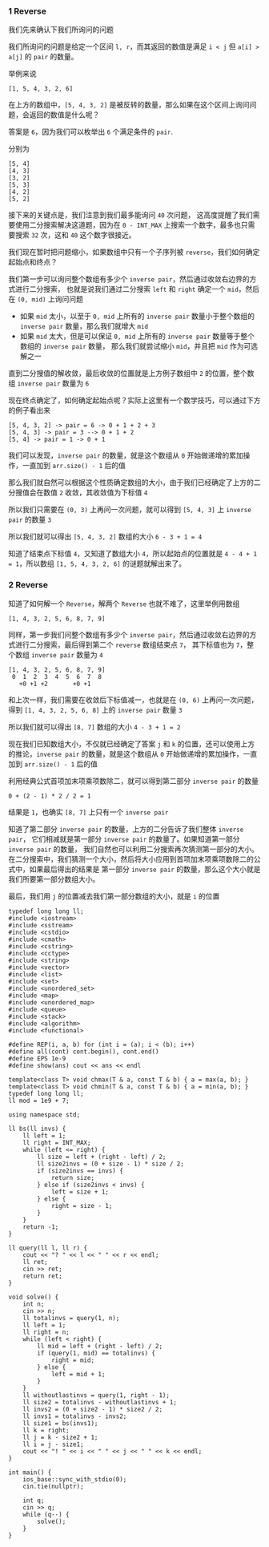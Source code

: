 ### 1 Reverse

我们先来确认下我们所询问的问题

我们所询问的问题是给定一个区间 `l, r`，而其返回的数值是满足 `i < j` 但 `a[i] > a[j]` 的 `pair` 的数量。

举例来说

`[1, 5, 4, 3, 2, 6]`

在上方的数组中，`[5, 4, 3, 2]` 是被反转的数量，那么如果在这个区间上询问问题，会返回的数值是什么呢？

答案是 `6`，因为我们可以枚举出 `6` 个满足条件的 `pair`.

分别为
```
[5, 4]
[4, 3]
[3, 2]
[5, 3]
[4, 2]
[5, 2]
```

接下来的关键点是，我们注意到我们最多能询问 `40` 次问题，
这高度提醒了我们需要使用二分搜索解决这道题，因为在 `0 - INT_MAX` 上搜索一个数字，最多也只需要搜索 `32` 次，这和 `40` 这个数字很接近。

我们现在暂时把问题缩小，如果数组中只有一个子序列被 `reverse`，我们如何确定起始点和终点？

我们第一步可以询问整个数组有多少个 `inverse pair`，然后通过收敛右边界的方式进行二分搜索，
也就是说我们通过二分搜索 `left` 和 `right` 确定一个 `mid`，然后在 `(0, mid)` 上询问问题
- 如果 `mid` 太小，以至于 `0, mid` 上所有的 `inverse pair` 数量小于整个数组的 `inverse pair` 数量，那么我们就增大 `mid`
- 如果 `mid` 太大，但是可以保证 `0, mid` 上所有的 `inverse pair` 数量等于整个数组的 `inverse pair` 数量，
  那么我们就尝试缩小 `mid`，并且把 `mid` 作为可选解之一
  
直到二分搜值的解收敛，最后收敛的位置就是上方例子数组中 `2` 的位置，整个数组 `inverse pair` 数量为 `6`

现在终点确定了，如何确定起始点呢？实际上这里有一个数学技巧，可以通过下方的例子看出来
```
[5, 4, 3, 2] -> pair = 6 -> 0 + 1 + 2 + 3
[5, 4, 3] -> pair = 3 --> 0 + 1 + 2
[5, 4] -> pair = 1 -> 0 + 1
```

我们可以发现，`inverse pair` 的数量，就是这个数组从 `0` 开始做递增的累加操作，一直加到 `arr.size() - 1` 后的值

那么我们就自然可以根据这个性质确定数组的大小，由于我们已经确定了上方的二分搜值会在数值 `2` 收敛，其收敛值为下标值 `4`

所以我们只需要在 `(0, 3)` 上再问一次问题，就可以得到 `[5, 4, 3]` 上 `inverse pair` 的数量 `3`

所以我们就可以得出 `[5, 4, 3, 2]` 数组的大小 `6 - 3 + 1 = 4`

知道了结束点下标值 `4`，又知道了数组大小 `4`，所以起始点的位置就是 `4 - 4 + 1 = 1`，所以数组 `[1, 5, 4, 3, 2, 6]` 的谜题就解出来了。


### 2 Reverse
知道了如何解一个 `Reverse`，解两个 `Reverse` 也就不难了，这里举例用数组

`[1, 4, 3, 2, 5, 6, 8, 7, 9]`

同样，第一步我们问整个数组有多少个 `inverse pair`，然后通过收敛右边界的方式进行二分搜索，最后得到第二个 `reverse` 数组结束点 `7`，
其下标值也为 `7`，整个数组 `inverse pair` 数量为 `4`

```
[1, 4, 3, 2, 5, 6, 8, 7, 9]
 0  1  2  3  4  5  6  7  8
   +0 +1 +2       +0 +1
```

和上次一样，我们需要在收敛后下标值减一，也就是在 `(0, 6)` 上再问一次问题，得到 `[1, 4, 3, 2, 5, 6, 8]` 上的 `inverse pair` 数量 `3`

所以我们就可以得出 `[8, 7]` 数组的大小 `4 - 3 + 1 = 2`

现在我们已知数组大小，不仅就已经确定了答案 `j` 和 `k` 的位置，还可以使用上方的推论，`inverse pair` 的数量，就是这个数组从 `0` 开始做递增的累加操作，一直加到 `arr.size() - 1` 后的值

利用经典公式首项加末项乘项数除二，就可以得到第二部分 `inverse pair` 的数量

```
0 + (2 - 1) * 2 / 2 = 1
```

结果是 `1`，也确实 `[8, 7]` 上只有一个 `inverse pair`

知道了第二部分 `inverse pair` 的数量，上方的二分告诉了我们整体 `inverse pair`，
它们相减就是第一部分 `inverse pair` 的数量了。如果知道第一部分 `inverse pair` 的数量，
我们自然也可以利用二分搜索再次猜测第一部分的大小。在二分搜索中，我们猜测一个大小，然后将大小应用到首项加末项乘项数除二的公式中，如果最后得出的结果是
第一部分 `inverse pair` 的数量，那么这个大小就是我们所要第一部分数组大小。

最后，我们用 `j` 的位置减去我们第一部分数组的大小，就是 `i` 的位置

```
typedef long long ll;
#include <iostream> 
#include <sstream> 
#include <cstdio> 
#include <cmath> 
#include <cstring> 
#include <cctype> 
#include <string> 
#include <vector> 
#include <list> 
#include <set> 
#include <unordered_set>
#include <map> 
#include <unordered_map>
#include <queue> 
#include <stack> 
#include <algorithm> 
#include <functional> 
    
#define REP(i, a, b) for (int i = (a); i < (b); i++)
#define all(cont) cont.begin(), cont.end()
#define EPS 1e-9
#define show(ans) cout << ans << endl
    
template<class T> void chmax(T & a, const T & b) { a = max(a, b); } 
template<class T> void chmin(T & a, const T & b) { a = min(a, b); } 
typedef long long ll;
ll mod = 1e9 + 7;
    
using namespace std;

ll bs(ll invs) {
    ll left = 1;
    ll right = INT_MAX;
    while (left <= right) {
        ll size = left + (right - left) / 2;
        ll size2invs = (0 + size - 1) * size / 2;
        if (size2invs == invs) {
            return size;
        } else if (size2invs < invs) {
            left = size + 1;
        } else {
            right = size - 1;
        }
    }
    return -1;
}

ll query(ll l, ll r) {
    cout << "? " << l << " " << r << endl;
    ll ret;
    cin >> ret;
    return ret;
}

void solve() {
    int n;
    cin >> n;
    ll totalinvs = query(1, n); 
    ll left = 1;
    ll right = n;
    while (left < right) {
        ll mid = left + (right - left) / 2;
        if (query(1, mid) == totalinvs) {
            right = mid;
        } else {
            left = mid + 1;
        }
    }
    ll withoutlastinvs = query(1, right - 1);
    ll size2 = totalinvs - withoutlastinvs + 1;
    ll invs2 = (0 + size2 - 1) * size2 / 2;
    ll invs1 = totalinvs - invs2;
    ll size1 = bs(invs1);
    ll k = right;
    ll j = k - size2 + 1;
    ll i = j - size1;
    cout << "! " << i << " " << j << " " << k << endl;
}
    
int main() {
    ios_base::sync_with_stdio(0);
    cin.tie(nullptr);
    
    int q;
    cin >> q;
    while (q--) {
        solve();
    }
}
```

